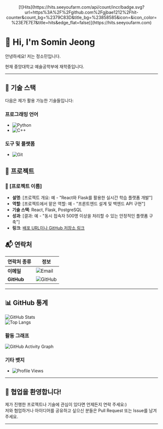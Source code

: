 <div align=center>
[![Hits](https://hits.seeyoufarm.com/api/count/incr/badge.svg?url=https%3A%2F%2Fgithub.com%2Fgjbae1212%2Fhit-counter&count_bg=%2379C83D&title_bg=%23858585&icon=&icon_color=%23E7E7E7&title=hits&edge_flat=false)](https://hits.seeyoufarm.com)
</div>

# 👋 Hi, I'm Somin Jeong 

안녕하세요! 저는 정소민입니다.
</div>
현재 중앙대학교 예술공학부에 재학중입니다.

---

## 🌟 **기술 스택**  
다음은 제가 활용 가능한 기술들입니다:  

### **프로그래밍 언어**  
- ![Python](https://img.shields.io/badge/Python-3776AB?style=flat&logo=python&logoColor=white)
- ![C++](https://img.shields.io/badge/C++-00599C?style=flat&logo=c%2B%2B&logoColor=white)

### **도구 및 플랫폼**  
- ![Git](https://img.shields.io/badge/Git-F05032?style=flat&logo=git&logoColor=white)
</div>

## 🚀 **프로젝트**  
### 📌 **[프로젝트 이름]**  
- **설명**: [프로젝트 개요: 예 - "React와 Flask를 활용한 실시간 학습 플랫폼 개발"]  
- **역할**: [프로젝트에서 맡은 역할: 예 - "프론트엔드 설계 및 백엔드 API 구현"]  
- **기술 스택**: React, Flask, PostgreSQL  
- **성과**: [결과: 예 - "동시 접속자 500명 이상을 처리할 수 있는 안정적인 플랫폼 구축"]  
- **링크**: [배포 URL이나 GitHub 저장소 링크](#)

## 📬 **연락처**  
| 연락처 종류 | 정보 |
|-------------|---------------------------------------------------|
| **이메일**  |  ![Email](https://img.shields.io/badge/Email-jsomin1108@gmail.com-D14836?style=flat&logo=gmail&logoColor=white)  |
| **GitHub**  |  ![GitHub](https://img.shields.io/badge/GitHub-wjdthals-181717?style=flat&logo=github&logoColor=white)  |
---

## 📊 **GitHub 통계**  
![GitHub Stats](https://github-readme-stats.vercel.app/api?username=wjdthals&show_icons=true&theme=radical)  
![Top Langs](https://github-readme-stats.vercel.app/api/top-langs/?username=wjdthals&layout=compact&theme=radical)  

### **활동 그래프**
![GitHub Activity Graph](https://github-readme-activity-graph.vercel.app/graph?username=wjdthals&bg_color=1d2a3a&color=9cf&line=f09&point=51e6f4&area=true&hide_border=true)

### **기타 뱃지**
- ![Profile Views](https://komarev.com/ghpvc/?username=wjdthals&style=flat-square&color=blue)
---

## 🤝 **협업을 환영합니다!**  
제가 진행한 프로젝트나 기술에 관심이 있다면 언제든지 연락 주세요:)  
저와 협업하거나 아이디어를 공유하고 싶으신 분들은 Pull Request 또는 Issue를 남겨주세요.  

---
